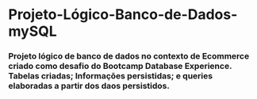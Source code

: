 # Projeto-Lógico-Banco-de-Dados-mySQL
### Projeto lógico de banco de dados no contexto de Ecommerce criado como desafio do Bootcamp Database Experience. Tabelas criadas; Informações persistidas; e queries elaboradas a partir dos daos persistidos.
